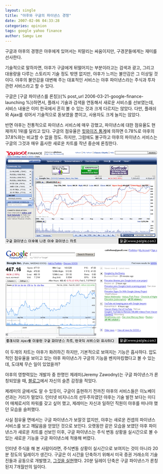 ```yaml
---
layout: single
title: "야후와 구글의 파이낸스 경쟁"
date: 2007-02-06 04:33:28
categories: opinion
tags: google yahoo finance
author: Samgu Lee
---
```


구글과 야후의 경쟁은 야후에게 있어서는 피말리는 싸움이지만, 구경꾼들에게는 재미를 선사한다.

기술적으로 말하자면, 야후가 구글에게 뒤떨어지는 부분이라고는 검색과 광고, 그리고 대용량을 다루는 스토리지 기술 정도 밖엔 없지만, 야후가 느끼는 불안감은 그 이상일 것이다. 야후의 불안감을 대변해 주는 대표적인 서비스는 야후 파이낸스라는 주식과 투자 관련 서비스라고 할 수 있다.

구글은 [구글 파이낸스를 론칭]({% post_url 2006-03-21-google-finance-launching %})하면서, 플래시 기술과 검색을 연동해서 새로운 서비스를 선보였는데, 서비스 내용은 이미 한국에서 흔히 볼 수 있는 것과 크게 다르지는 않았다. 다만, 플래쉬와 Ajax를 섞어서 기술적으로 돋보였을 뿐이고, 사용자도 크게 늘지는 않았다.

반면 야후는 전통적으로 파이낸스 서비스에 매우 강했고, 파이낸스에 대한 점유율도 현재까지 1위를 달리고 있다. 구글의 점유율은 [힛와이즈 통계](http://weblogs.hitwise.com/bill-tancer/2006/12/google_finance_after_the_redes.html)에 의하면 0.78%로 야후의 37.8%와는 비교할 수 없을 정도. 하지만, 그럼에도 불구하고 야후의 파이낸스 서비스는 구글의 그것과 매우 흡사한 새로운 차트를 작년 중순에 론칭한다.

![야후의 새로운 주식 차트](/assets/yahoo-finance-chart.gif)

![구글 파이낸스의 차트](/assets/google-finance-chart.gif)

이 두개의 차트는 야후가 화려하긴 하지만, 기본적으로 보여지는 기능은 흡사하다. 압도적인 점유율을 보이고 있는 야후 파이낸스가 구글의 기능을 벤치마킹했다고 볼 수 있는데, 도대체 무슨 일이 있었을까?

야후의 영향력있는 개발자 중 한명인 제레미(Jeremy Zawodny)는 구글 파이낸스가 론칭되었을 때, [블로그](http://jeremy.zawodny.com/blog/archives/006524.html)에서 자신의 슬픈 감정을 적었다.

제레미의 글에서도 알 수 있듯이, 구글이 출현하기 전까진 야후의 서비스들은 이노베이션과는 거리가 멀었다. 인터넷 비지니스의 선두주자였던 야후는 기술 발전 보다는 미디어 매체로서의 파워를 갖고 싶어 했고, 제레미는 자신과 일하던 직원이 야후를 떠나야 했던 모습을 슬퍼했다.

사실 점유율 면에서는 구글 파이낸스가 보잘것 없지만, 야후는 새로운 컨셉의 파이낸스 서비스를 보고 깨닳음을 얻었던 것으로 보인다. 오랫동안 같은 모습을 보였던 야후 파이낸스가 새로운 차트를 선보인 이후, 구글 파이낸스는 주식 변동 상황을 실시간으로 볼 수 있는 새로운 기능을 구글 파이낸스에 적용해 버렸다.

인터넷 주식을 해 본 사람이라면, 주식변동 상황이 실시간으로 보여지는 것이 아니라 20분 정도의 딜레이가 생긴다. 구글은 이 시간을 단축하기 위해서 미국 증권 거래소의 기술진들과 공동으로 개발했고, [그것을 실현](http://googleblog.blogspot.com/2007/01/real-time-quotes-for-free.html)했다. 20분 딜레이 단축은 구글 파이낸스가 론칭된지 7개월만의 일이다.
